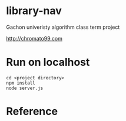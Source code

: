 # library-nav
Gachon univeristy algorithm class term project

http://chromato99.com

# Run on localhost
```
cd <project directory>
npm install
node server.js
```

# Reference

